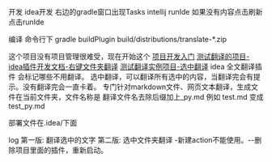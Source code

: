 开发
idea开发
右边的gradle窗口出现Tasks intellij runIde
如果没有内容点击刷新
点击runIde

编译
命令行下
gradle buildPlugin
build/distributions/translate-*.zip


这个项目没有项目管理很难受，现在开始这个
[项目开发入门](https://www.jetbrains.org/intellij/sdk/docs/tutorials/build_system/prerequisites.html)
[测试翻译的项目-idea插件开发文档-右键文件夹翻译](https://github.com/kana112233/intellij-sdk-docs.git)
[测试翻译实例项目-选中翻译](https://github.com/kana112233/tranlate-project.git)
idea 全文翻译插件 会标记哪些不用翻译。
选中翻译，可以翻译所有选中的内容，当翻译完会有提示。没有翻译完会一直卡着。
专门针对markdown文件、网页文本翻译，生成文件在当前文件夹，文件名称是
翻译文件名去除后缀加上_py.md
例如
test.md
变成
test_py.md



部署文件在.idea/下面

log
第一版: 翻译选中的文字
第二版: 选中文件夹翻译
-新建action不能使用。--删除项目里面的插件，重新启动。







